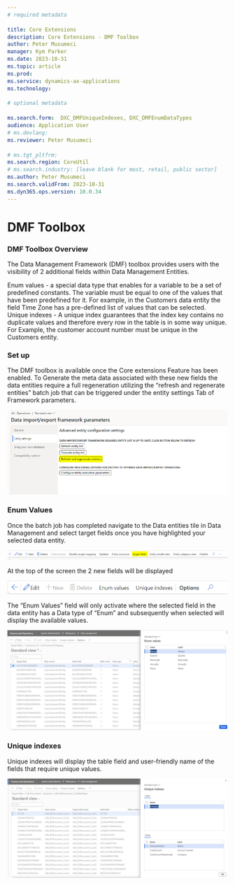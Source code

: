 ```yaml
---
# required metadata

title: Core Extensions
description: Core Extensions - DMF Toolbox
author: Peter Musumeci
manager: Kym Parker
ms.date: 2023-10-31
ms.topic: article
ms.prod: 
ms.service: dynamics-ax-applications
ms.technology: 

# optional metadata

ms.search.form:  DXC_DMFUniqueIndexes, DXC_DMFEnumDataTypes
audience: Application User
# ms.devlang: 
ms.reviewer: Peter Musumeci

# ms.tgt_pltfrm: 
ms.search.region: CoreUtil
# ms.search.industry: [leave blank for most, retail, public sector]
ms.author: Peter Musumeci
ms.search.validFrom: 2023-10-31
ms.dyn365.ops.version: 10.0.34
---
```


# DMF Toolbox

### DMF Toolbox Overview

The Data Management Framework (DMF) toolbox provides users with the visibility of 2 additional fields within Data Management Entities.

Enum values - a special data type that enables for a variable to be a set of predefined constants. The variable must be equal to one of the values that have been predefined for it. For example, in the Customers data entity the field Time Zone has a pre-defined list of values that can be selected. 
Unique indexes -   A unique index guarantees that the index key contains no duplicate values and therefore every row in the table is in some way unique. For Example, the customer account number must be unique in the Customers entity.

### Set up
The DMF toolbox is available once the Core extensions Feature has been enabled.  To Generate the meta data associated with these new fields the data entities require a full regeneration utilizing the “refresh and regenerate entities” batch job that can be triggered under the entity settings Tab of Framework parameters.  

![regenerate](IMAGES/regenerate.png)

### Enum Values
Once the batch job has completed navigate to the Data entities tile in Data Management and select target fields once you have highlighted your selected data entity. 
 
![target_fields](IMAGES/target_fields.png)
 
At the top of the screen the 2 new fields will be displayed 

![DMF_Fields](IMAGES/DMF_Fields.png)
  
The “Enum Values” field will only activate where the selected field in the data entity has a Data type of “Enum” and subsequently when selected will display the available values.

![ENUM_SCREEN](IMAGES/ENUM_SCREEN.png)

### Unique indexes
Unique indexes will display the table field and user-friendly name of the fields that require unique values.

![UNIQUE_INDEXES](IMAGES/UNIQUE_INDEXES.png)

